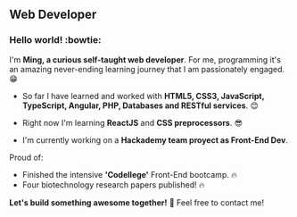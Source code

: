 ## Web Developer

### Hello world! :bowtie:

I'm **Ming, a curious self-taught web developer**. For me, programming it's an amazing never-ending learning journey that I am passionately engaged. :grin: 

* So far I have learned and worked with **HTML5, CSS3, JavaScript, TypeScript, Angular, PHP, Databases and RESTful services**. :blush:

* Right now I'm learning **ReactJS** and **CSS preprocessors**. :sunglasses: 

* I'm currently working on a **Hackademy team proyect as Front-End Dev**.

Proud of:
 * Finished the intensive **'Codellege'** Front-End bootcamp. :fire:
 * Four biotechnology research papers published! :fire:

**Let's build something awesome together!** :punch:
Feel free to contact me!

<!--
**MingHsiehLo/MingHsiehLo** is a ✨ _special_ ✨ repository because its `README.md` (this file) appears on your GitHub profile.

Here are some ideas to get you started:

- 🔭 I’m currently working on ...
- 🌱 I’m currently learning ...
- 👯 I’m looking to collaborate on ...
- 🤔 I’m looking for help with ...
- 💬 Ask me about ...
- 📫 How to reach me: ...
- 😄 Pronouns: ...
- ⚡ Fun fact: ...
-->
